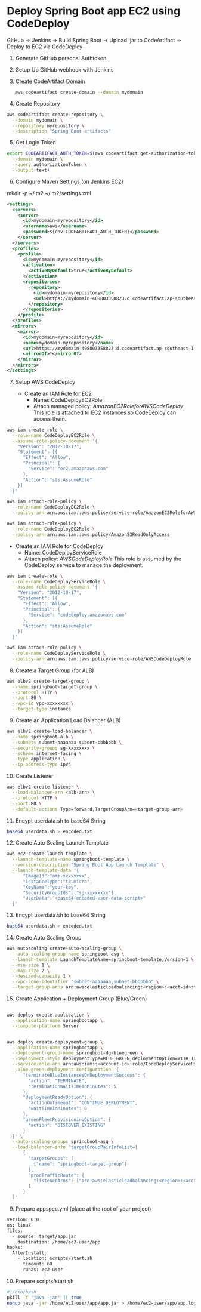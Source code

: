# Deploy Spring Boot app EC2 using CodeDeploy

GitHub → Jenkins → Build Spring Boot → Upload .jar to CodeArtifact → Deploy to EC2 via CodeDeploy

1. Generate GitHub personal Authtoken
2. Setup Up GitHub webhook with Jenkins

3. Create CodeArtifact Domain

```sh
   aws codeartifact create-domain --domain mydomain
```

4. Create Repository

```sh
aws codeartifact create-repository \
  --domain mydomain \
  --repository myrepository \
  --description "Spring Boot artifacts"
```

5. Get Login Token

```sh
export CODEARTIFACT_AUTH_TOKEN=$(aws codeartifact get-authorization-token \
  --domain mydomain \
  --query authorizationToken \
  --output text)
```

6. Configure Maven Settings (on Jenkins EC2)

mkdir -p ~/.m2
~/.m2/settings.xml

```xml
<settings>
  <servers>
    <server>
      <id>mydomain-myrepository</id>
      <username>aws</username>
      <password>${env.CODEARTIFACT_AUTH_TOKEN}</password>
    </server>
  </servers>
  <profiles>
    <profile>
      <id>mydomain-myrepository</id>
      <activation>
        <activeByDefault>true</activeByDefault>
      </activation>
      <repositories>
        <repository>
          <id>mydomain-myrepository</id>
          <url>https://mydomain-408803358823.d.codeartifact.ap-southeast-1.amazonaws.com/maven/myrepository/</url>
        </repository>
      </repositories>
    </profile>
  </profiles>
  <mirrors>
    <mirror>
      <id>mydomain-myrepository</id>
      <name>mydomain-myrepository</name>
      <url>https://mydomain-408803358823.d.codeartifact.ap-southeast-1.amazonaws.com/maven/myrepository/</url>
      <mirrorOf>*</mirrorOf>
    </mirror>
  </mirrors>
</settings>
```

7. Setup AWS CodeDeploy

   - Create an IAM Role for EC2
     - Name: CodeDeployEC2Role
     - Attach managed policy: _AmazonEC2RoleforAWSCodeDeploy_
       This role is attached to EC2 instances so CodeDeploy can access them.

```sh
aws iam create-role \
  --role-name CodeDeployEC2Role \
  --assume-role-policy-document '{
    "Version": "2012-10-17",
    "Statement": [{
      "Effect": "Allow",
      "Principal": {
        "Service": "ec2.amazonaws.com"
      },
      "Action": "sts:AssumeRole"
    }]
  }'

aws iam attach-role-policy \
  --role-name CodeDeployEC2Role \
  --policy-arn arn:aws:iam::aws:policy/service-role/AmazonEC2RoleforAWSCodeDeploy

aws iam attach-role-policy \
  --role-name CodeDeployEC2Role \
  --policy-arn arn:aws:iam::aws:policy/AmazonS3ReadOnlyAccess

```

- Create an IAM Role for CodeDeploy
  - Name: CodeDeployServiceRole
  - Attach policy: _AWSCodeDeployRole_
    This role is assumed by the CodeDeploy service to manage the deployment.

```sh
aws iam create-role \
  --role-name CodeDeployServiceRole \
  --assume-role-policy-document '{
    "Version": "2012-10-17",
    "Statement": [{
      "Effect": "Allow",
      "Principal": {
        "Service": "codedeploy.amazonaws.com"
      },
      "Action": "sts:AssumeRole"
    }]
  }'

aws iam attach-role-policy \
  --role-name CodeDeployServiceRole \
  --policy-arn arn:aws:iam::aws:policy/service-role/AWSCodeDeployRole

```

8. Create a Target Group (for ALB)

```sh
aws elbv2 create-target-group \
  --name springboot-target-group \
  --protocol HTTP \
  --port 80 \
  --vpc-id vpc-xxxxxxxx \
  --target-type instance

```

9. Create an Application Load Balancer (ALB)

```sh
aws elbv2 create-load-balancer \
  --name springboot-alb \
  --subnets subnet-aaaaaaa subnet-bbbbbbb \
  --security-groups sg-xxxxxxxx \
  --scheme internet-facing \
  --type application \
  --ip-address-type ipv4

```

10. Create Listener

```sh
aws elbv2 create-listener \
  --load-balancer-arn <alb-arn> \
  --protocol HTTP \
  --port 80 \
  --default-actions Type=forward,TargetGroupArn=<target-group-arn>

```

11. Encypt userdata.sh to base64 String

```sh
base64 userdata.sh > encoded.txt

```

12. Create Auto Scaling Launch Template

```sh
aws ec2 create-launch-template \
  --launch-template-name springboot-template \
  --version-description "Spring Boot App Launch Template" \
  --launch-template-data '{
      "ImageId":"ami-xxxxxxxx",
      "InstanceType":"t3.micro",
      "KeyName":"your-key",
      "SecurityGroupIds":["sg-xxxxxxxx"],
      "UserData":"<base64-encoded-user-data-script>"
  }'

```

13. Encypt userdata.sh to base64 String

```sh
base64 userdata.sh > encoded.txt

```

14. Create Auto Scaling Group

```sh
aws autoscaling create-auto-scaling-group \
  --auto-scaling-group-name springboot-asg \
  --launch-template LaunchTemplateName=springboot-template,Version=1 \
  --min-size 1 \
  --max-size 2 \
  --desired-capacity 1 \
  --vpc-zone-identifier "subnet-aaaaaaa,subnet-bbbbbbb" \
  --target-group-arns arn:aws:elasticloadbalancing:<region>:<acct-id>:targetgroup/springboot-target-group/xxxx

```

15. Create Application + Deployment Group (Blue/Green)

```bash

aws deploy create-application \
  --application-name springbootapp \
  --compute-platform Server


aws deploy create-deployment-group \
  --application-name springbootapp \
  --deployment-group-name springboot-dg-bluegreen \
  --deployment-style deploymentType=BLUE_GREEN,deploymentOption=WITH_TRAFFIC_CONTROL \
  --service-role-arn arn:aws:iam::<account-id>:role/CodeDeployServiceRole \
  --blue-green-deployment-configuration '{
      "terminateBlueInstancesOnDeploymentSuccess": {
        "action": "TERMINATE",
        "terminationWaitTimeInMinutes": 5
      },
      "deploymentReadyOption": {
        "actionOnTimeout": "CONTINUE_DEPLOYMENT",
        "waitTimeInMinutes": 0
      },
      "greenFleetProvisioningOption": {
        "action": "DISCOVER_EXISTING"
      }
  }' \
  --auto-scaling-groups springboot-asg \
  --load-balancer-info 'targetGroupPairInfoList=[
      {
        "targetGroups": [
          {"name": "springboot-target-group"}
        ],
        "prodTrafficRoute": {
          "listenerArns": ["arn:aws:elasticloadbalancing:<region>:<acct-id>:listener/app/springboot-alb/xxx/yyy"]
        }
      }
  ]'

```

9. Prepare appspec.yml (place at the root of your project)

```sh
version: 0.0
os: linux
files:
  - source: target/app.jar
    destination: /home/ec2-user/app
hooks:
  AfterInstall:
    - location: scripts/start.sh
      timeout: 60
      runas: ec2-user
```

10. Prepare scripts/start.sh

```sh
#!/bin/bash
pkill -f 'java -jar' || true
nohup java -jar /home/ec2-user/app/app.jar > /home/ec2-user/app/app.log 2>&1 &

```
